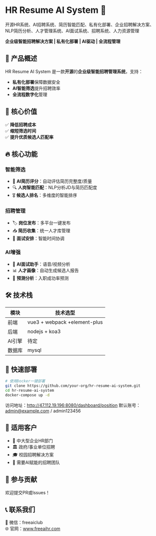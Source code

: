 # HR Resume AI System 🚀

开源HR系统、AI招聘系统、简历智能匹配、私有化部署、企业招聘解决方案、NLP简历分析、人才管理系统、AI面试系统、招聘系统、人力资源管理

**企业级智能招聘解决方案 | 私有化部署 | AI驱动 | 全流程管理**

## 🌟 产品概述

HR Resume AI System 是一款**开源**的**企业级智能招聘管理系统**，支持：
- **私有化部署**保障数据安全
- **AI智能筛选**提升招聘效率
- **全流程数字化**管理

## 🎯 核心价值

✅ **降低招聘成本**  
✅ **缩短筛选时间**  
✅ **提升优质候选人匹配率**

## 🔥 核心功能

### 智能筛选
- 📄 **AI简历评分**：自动评估简历完整度/质量
- 🔍 **人岗智能匹配**：NLP分析JD与简历匹配度
- 🎖 **候选人排名**：多维度的智能排序

### 招聘管理
- 🏷 **岗位发布**：多平台一键发布
- 📥 **简历收集**：统一人才库管理
- 📅 **面试安排**：智能时间协调

### AI增强
- 🎤 **AI面试助手**：语音/视频分析
- 📊 **人才画像**：自动生成候选人报告
- 🔮 **预测分析**：入职成功率预测

## 🛠 技术栈

| 模块 | 技术选型 |
|------|----------|
| 前端 | vue3 + webpack +element-plus |
| 后端 | nodejs  + koa3 |
| AI引擎 | 待定     |
| 数据库 | mysql |

## 🚀 快速部署

```bash
# 使用Docker一键部署
git clone https://github.com/your-org/hr-resume-ai-system.git
cd hr-resume-ai-system
docker-compose up -d
```

访问地址：http://47.112.19.196:8080/dashboard/position
默认账号：admin@example.com / admin123456

## 📌 适用客户

- 🏢 中大型企业HR部门
- 🏛 政府/事业单位招聘
- 🎓 校园招聘解决方案
- 🤖 需要AI赋能的招聘团队

## 🤝 参与贡献

欢迎提交PR或Issues！

## 📞 联系我们
💬 微信：freeaiclub  
🌐 官网：www.freeaihr.com
